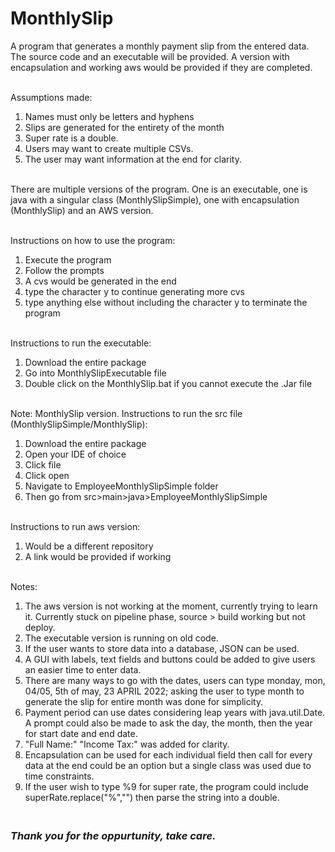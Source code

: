 # MonthlySlip
A program that generates a monthly payment slip from the entered data. The source code and an executable will be provided. A version with encapsulation and working aws would be provided if they are completed. 

<br /> Assumptions made:
1. Names must only be letters and hyphens
2. Slips are generated for the entirety of the month
3. Super rate is a double. 
4. Users may want to create multiple CSVs.
5. The user may want information at the end for clarity.

<br /> There are multiple versions of the program. One is an executable, one is java with a singular class (MonthlySlipSimple), one with encapsulation (MonthlySlip) and an AWS version. 

<br />Instructions on how to use the program:
1. Execute the program
2. Follow the prompts
3. A cvs would be generated in the end
4. type the character y to continue generating more cvs
5. type anything else without including the character y to terminate the program

<br /> Instructions to run the executable:
1. Download the entire package
2. Go into MonthlySlipExecutable file
3. Double click on the MonthlySlip.bat if you cannot execute the .Jar file

<br /> Note: MonthlySlip version. Instructions to run the src file (MonthlySlipSimple/MonthlySlip):
1. Download the entire package
2. Open your IDE of choice
3. Click file
4. Click open
5. Navigate to EmployeeMonthlySlipSimple folder
6. Then go from src>main>java>EmployeeMonthlySlipSimple

<br /> Instructions to run aws version:
1. Would be a different repository
2. A link would be provided if working

<br /> Notes:
1. The aws version is not working at the moment, currently trying to learn it. Currently stuck on pipeline phase, source > build working but not deploy.
2. The executable version is running on old code. 
3. If the user wants to store data into a database, JSON can be used.
4. A GUI with labels, text fields and buttons could be added to give users an easier time to enter data.
5. There are many ways to go with the dates, users can type monday, mon, 04/05, 5th of may, 23 APRIL 2022; asking the user to type month to generate the slip for entire month was done for simplicity.
6. Payment period can use dates considering leap years with java.util.Date. A prompt could also be made to ask the day, the month, then the year for start date and end date.
7. "Full Name:" "Income Tax:" was added for clarity.
8. Encapsulation can be used for each individual field then call for every data at the end could be an option but a single class was used due to time constraints. 
9. If the user wish to type %9 for super rate, the program could include superRate.replace("%","") then parse the string into a double.

### <br />*Thank you for the oppurtunity, take care.*

